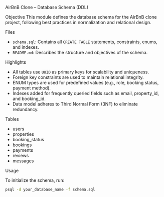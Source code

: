 AirBnB Clone – Database Schema (DDL)

Objective
This module defines the database schema for the AirBnB clone project, following best practices in normalization and relational design.

Files

- `schema.sql`: Contains all `CREATE TABLE` statements, constraints, enums, and indexes.
- `README.md`: Describes the structure and objectives of the schema.

 Highlights

- All tables use `UUID` as primary keys for scalability and uniqueness.
- Foreign key constraints are used to maintain relational integrity.
- ENUM types are used for predefined values (e.g., role, booking status, payment method).
- Indexes added for frequently queried fields such as email, property_id, and booking_id.
- Data model adheres to Third Normal Form (3NF) to eliminate redundancy.

Tables

- users
- properties
- booking_status
- bookings
- payments
- reviews
- messages

 Usage

To initialize the schema, run:

```bash
psql -d your_database_name -f schema.sql

